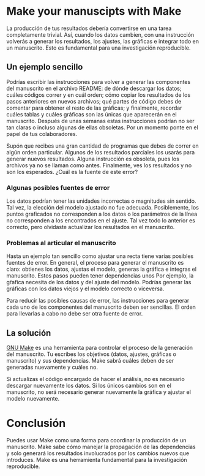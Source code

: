 # Make your manuscipts with Make
La producción de tus resultados debería convertirse en una tarea completamente trivial. Así, cuando
los datos cambien, con una instrucción volverás a generar los resultados, los ajustes, las gráficas
e integrar todo en un manuscrito. Esto es fundamental para una investigación reproducible.

## Un ejemplo sencillo
Podrías escribir las instrucciones para volver a generar las componentes del manuscrito en el
archivo README: de dónde descargar los datos; cuáles códigos correr y en cuál orden; cómo copiar los
resultados de los pasos anteriores en nuevos archivos; qué partes de código debes de comentar para
obtener el resto de las gráficas; y finalmente, recordar cuáles tablas y cuáles gráficas son las
únicas que aparecerán en el manuscrito. Después de unas semanas estas instrucciones podrían no ser
tan claras o incluso algunas de ellas obsoletas. Por un momento ponte en el papel de tus
colaboradores.

Supón que recibes una gran cantidad de programas que debes de correr en algún orden particular.
Algunos de los resultados parciales los usarás para generar nuevos resultados. Alguna instrucción es
obsoleta, pues los archivos ya no se llaman como antes. Finalmente, ves los resultados y no son los
esperados. ¿Cuál es la fuente de este error?

### Algunas posibles fuentes de error
Los datos podrían tener las unidades incorrectas o magnitudes sin sentido. Tal vez, la elección del
modelo ajustado no fue adecuada. Posiblemente, los puntos graficados no corresponden a los datos o
los parámetros de la línea no corresponden a los encontrados en el ajuste. Tal vez todo lo anterior
es correcto, pero olvidaste actualizar los resultados en el manuscrito.

### Problemas al articular el manuscrito
Hasta un ejemplo tan sencillo como ajustar una recta tiene varias posibles fuentes de error. En
general, el proceso para generar el manuscrito es claro: obtienes los datos, ajustas el modelo,
generas la gráfica e integras el manuscrito. Estos pasos pueden tener dependencias unos Por ejemplo,
la gŕafica necesita de los datos y del ajuste del modelo. Podrías generar las gráficas con los datos
viejos y el modelo correcto o viceversa.

Para reducir las posibles causas de error, las instrucciones para generar cada uno de los
componentes del manuscrito deben ser sencillas. El orden para llevarlas a cabo no debe ser otra
fuente de error.

## La solución
[GNU Make](https://en.wikipedia.org/wiki/Make_(software)) es una herramienta para controlar el
proceso de la generación del manuscrito. Tu escribes los objetivos (datos, ajustes, gráficas o
manuscrito) y sus dependencias. Make sabrá cuáles deben de ser generadas nuevamente y cuáles no.

Si actualizas el código encargado de hacer el análisis, no es necesario descargar nuevamente los
datos. Si los únicos cambios son en el manuscrito, no será necesario generar nuevamente la gráfica y
ajustar el modelo nuevamente.

# Conclusión
Puedes usar Make como una forma para coordinar la producción de un manuscrito. Make sabe cómo
manejar la propagación de las dependencias y solo generará los resultados involucrados por los
cambios nuevos que introduces. Make es una herramienta fundamental para la investigación
reproducible.
